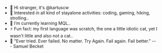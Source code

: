 - 👋 Hi stranger, it's @kartuscw
- 👀 Interested in all kind of stayalone activities: coding, gaming, hiking, strolling..
- 🌱 I’m currently learning MQL..
- ⚡ Fun fact: my first language was scratch, the one a little idiotic cat, yet I wasn't little and also not a cat..
- :paperclip: "Ever tried. Ever failed. No matter. Try Again. Fail again. Fail better." --- Samuel Becket

<!---
kartuscw/kartuscw is a ✨ special ✨ repository because its `README.md` (this file) appears on your GitHub profile.
You can click the Preview link to take a look at your changes.
--->
